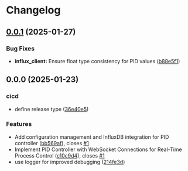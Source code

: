 # Changelog

## [0.0.1](https://github.com/FelizCoder/crewstand.pid_control/compare/v0.0.0...v0.0.1) (2025-01-27)


### Bug Fixes

* **influx_client:** Ensure float type consistency for PID values ([b88e5f1](https://github.com/FelizCoder/crewstand.pid_control/commit/b88e5f1c5e4549b17fcaaa09787553170b7100f2))

## 0.0.0 (2025-01-23)


### cicd

* define release type ([36e40e5](https://github.com/FelizCoder/crewstand.pid_control/commit/36e40e5f7afc1aa997b695f26b81db9e38ba6451))


### Features

* Add configuration management and InfluxDB integration for PID controller ([bb569af](https://github.com/FelizCoder/crewstand.pid_control/commit/bb569af7fa0cc8f52d9470ee93319b5569b89291)), closes [#1](https://github.com/FelizCoder/crewstand.pid_control/issues/1)
* Implement PID Controller with WebSocket Connections for Real-Time Process Control ([c10c9d4](https://github.com/FelizCoder/crewstand.pid_control/commit/c10c9d410bf8486ab21606d22d08e8130101b93c)), closes [#1](https://github.com/FelizCoder/crewstand.pid_control/issues/1)
* use logger for improved debugging ([214fe3d](https://github.com/FelizCoder/crewstand.pid_control/commit/214fe3d6771a7aaf10e37a2bb0a6dce3dd729541))
